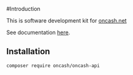 #Introduction

This is software development kit for [oncash.net](http://oncash.net/)

See documentation [here](http://developer.oncash.net/).

## Installation

```sh
composer require oncash/oncash-api
```
